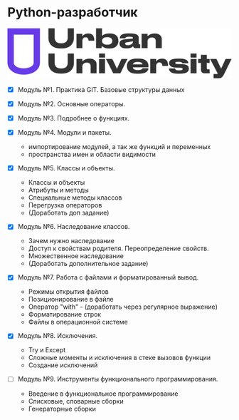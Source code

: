 <h1>Python-разработчик</h1>

![logo](/assets/image/Urban_University_log.png)


- [x] Модуль №1. Практика GIT. Базовые структуры данных
- [x] Модуль №2. Основные операторы.
- [x] Модуль №3. Подробнее о функциях.
- [x] Модуль №4. Модули и пакеты.
    - импортирование модулей, а так же функций и переменных
    - пространства имен и области видимости

- [x] Модуль №5. Классы и объекты.
    - Классы и объекты
    - Атрибуты и методы
    - Специальные методы классов
    - Перегрузка операторов
    - (Доработать доп задание)

- [x] Модуль №6. Наследование классов.
    - Зачем нужно наследование
    - Доступ к свойствам родителя. Переопределение свойств.
    - Множественное наследование
    - (Доработать дополнительное задание)

- [x] Модуль №7. Работа с файлами и форматированный вывод.
    - Режимы открытия файлов
    - Позиционирование в файле
    - Оператор "with" - (доработать через регулярное выражение)
    - Форматирование строк
    - Файлы в операционной системе
  
- [x] Модуль №8. Исключения.
    - Try и Except
    - Сложные моменты и исключения в стеке вызовов функции
    - Создание исключений

- [ ] Модуль №9. Инструменты функционального программирования.
    - Введение в функциональное программирование
    - Списковые, словарные сборки
    - Генераторные сборки